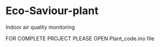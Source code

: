# Eco-Saviour-plant
Indoor air quality monitoring 

FOR COMPLETE PROJECT PLEASE OPEN Plant_code.ino file
